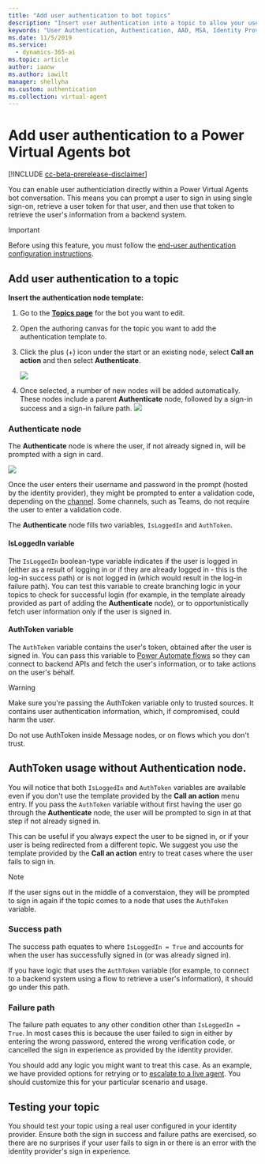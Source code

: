 ```yaml
---
title: "Add user authentication to bot topics"
description: "Insert user authentication into a topic to allow your users to sign in directly within a conversation."
keywords: "User Authentication, Authentication, AAD, MSA, Identity Provider"
ms.date: 11/5/2019
ms.service:
  - dynamics-365-ai
ms.topic: article
author: iaanw
ms.author: iawilt
manager: shellyha
ms.custom: authentication
ms.collection: virtual-agent
---
```


# Add user authentication to a Power Virtual Agents bot

[!INCLUDE [cc-beta-prerelease-disclaimer](includes/cc-beta-prerelease-disclaimer.md)]

You can enable user authenticiation directly within a Power Virtual Agents bot conversation. This means you can prompt a user to sign in using single sign-on, retrieve a user token for that user, and then use that token to retrieve the user's information from a backend system.


> [!IMPORTANT] 
> Before using this feature, you must follow the [end-user authentication configuration instructions](configuration-end-user-authentication.md).


## Add user authentication to a topic

**Insert the authentication node template:**

1. Go to the [**Topics page**](getting-started-create-topics.md) for the bot you want to edit.

1. Open the authoring canvas for the topic you want to add the authentication template to.

1. Click the plus (+) icon under the start or an existing node, select **Call an action** and then select **Authenticate**. 

    ![](media/auth-call-action-2.png)

1. Once selected, a number of new nodes will be added automatically. These nodes include a parent **Authenticate** node, followed by a sign-in success and a sign-in failure path. 
    ![](media/auth-template.png)

### Authenticate node

The **Authenticate** node is where the user, if not already signed in, will be prompted with a sign in card.

![](media/auth-sign-in-user.png)


Once the user enters their username and password in the prompt (hosted by the identity provider), they might be prompted to enter a validation code, depending on the [channel](publication-fundamentals-publish-channels.md). Some channels, such as Teams, do not require the user to enter a validation code.

The **Authenticate** node fills two variables, `IsLoggedIn` and `AuthToken`. 

#### IsLoggedIn variable

The `IsLoggedIn` boolean-type variable indicates if the user is logged in (either as a result of logging in or if they are already logged in - this is the log-in success path) or is not logged in (which would result in the log-in failure path).
You can test this variable to create branching logic in your topics to check for successful login (for example, in the template already provided as part of adding the **Authenticate** node), or to opportunistically fetch user information only if the user is signed in.

#### AuthToken variable

The ```AuthToken``` variable contains the user's token, obtained after the user is signed in. You can pass this variable to [Power Automate flows](how-to-flow.md) so they can connect to backend APIs and fetch the user's information, or to take actions on the user's behalf.

> [!WARNING] 
> Make sure you're passing the AuthToken variable only to trusted sources. It contains user authentication information, which, if compromised, could harm the user.

Do not use AuthToken inside Message nodes, or on flows which you don't trust. 

## AuthToken usage without Authentication node.

You will notice that both ```IsLoggedIn``` and ```AuthToken``` variables are available even if you don't use the template provided by the **Call an action** menu entry. If you pass the `AuthToken` variable without first having the user go through the **Authenticate** node, the user will be prompted to sign in at that step if not already signed in.

This can be useful if you always expect the user to be signed in, or if your user is being redirected from a different topic. We suggest you use the template provided by the **Call an action** entry to treat cases where the user fails to sign in.

> [!NOTE] 
> If the user signs out in the middle of a converstaion, they will be prompted to sign in again if the topic comes to a node that uses the ```AuthToken``` variable.


### Success path

The success path equates to where ```IsLoggedIn = True``` and accounts for when the user has successfully signed in (or was already signed in). 

If you have logic that uses the `AuthToken` variable (for example, to connect to a backend system using a flow to retrieve a user's information), it should go under this path.

### Failure path
The failure path equates to any other condition other than `IsLoggedIn = True`. In most cases this is because the user failed to sign in either by entering the wrong password, entered the wrong verification code, or cancelled the sign in experience as provided by the identity provider.

You should add any logic you might want to treat this case. As an example, we have provided options for retrying or to [escalate to a live agent](how-to-handoff.md). You should customize this for your particular scenario and usage.


## Testing your topic

You should test your topic using a real user configured in your identity provider. Ensure both the sign in success and failure paths are exercised, so there are no surprises if your user fails to sign in or there is an error with the identity provider's sign in experience.
